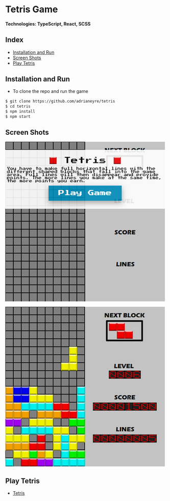 # Tetris Game

#### Technologies: TypeScript, React, SCSS

## Index
* [Installation and Run](#Install)
* [Screen Shots](#Shots)
* [Play Tetris](#Play)

## <a name="Install">Installation and Run</a>
* To clone the repo and run the game
```shell
$ git clone https://github.com/adrianeyre/tetris
$ cd tetris
$ npm install
$ npm start
```

## <a name="Shots">Screen Shots</a>
[![Screenshot](https://raw.githubusercontent.com/adrianeyre/tetris/master/src/images/screenshot1.png)](https://raw.githubusercontent.com/adrianeyre/tetris/master/src/images/screenshot1.png "Game View")

[![Screenshot](https://raw.githubusercontent.com/adrianeyre/tetris/master/src/images/screenshot2.png)](https://raw.githubusercontent.com/adrianeyre/tetris/master/src/images/screenshot2.png "Game View")

## <a name="Play">Play Tetris</a>
* [Tetris](http://adrianeyre.co.uk/tetris)
